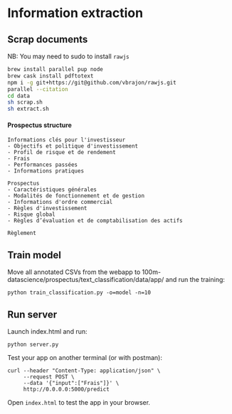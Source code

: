 # Information extraction

## Scrap documents

NB: You may need to sudo to install `rawjs`
```bash
brew install parallel pup node
brew cask install pdftotext
npm i -g git+https://git@github.com/vbrajon/rawjs.git
parallel --citation
cd data
sh scrap.sh
sh extract.sh
```

#### Prospectus structure

```
Informations clés pour l'investisseur
- Objectifs et politique d'investissement
- Profil de risque et de rendement
- Frais
- Performances passées
- Informations pratiques

Prospectus
- Caractéristiques générales
- Modalités de fonctionnement et de gestion
- Informations d'ordre commercial
- Règles d'investissement
- Risque global
- Règles d’évaluation et de comptabilisation des actifs

Règlement
```

## Train model

Move all annotated CSVs from the webapp to 100m-datascience/prospectus/text_classification/data/app/ and run the training:
```
python train_classification.py -o=model -n=10
```

## Run server

Launch index.html and run:
```
python server.py
```

Test your app on another terminal (or with postman):
```
curl --header "Content-Type: application/json" \
     --request POST \
     --data '{"input":["Frais"]}' \
     http://0.0.0.0:5000/predict
```

Open `index.html` to test the app in your browser.
